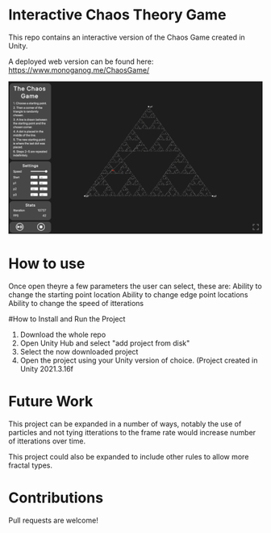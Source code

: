 # Interactive Chaos Theory Game
 
This repo contains an interactive version of the Chaos Game created in Unity.

A deployed web version can be found here: https://www.monoganog.me/ChaosGame/

![Screenshot](Screenshot.png)

# How to use

Once open theyre a few parameters the user can select, these are: 
Ability to change the starting point location
Ability to change edge point locations
Ability to change the speed of itterations

#How to Install and Run the Project

1. Download the whole repo
2. Open Unity Hub and select "add project from disk"
3. Select the now downloaded project
4. Open the project using your Unity version of choice. (Project created in Unity 2021.3.16f

# Future Work

This project can be expanded in a number of ways, notably the use of particles and not tying itterations to the frame rate would increase number of itterations over time.

This project could also be expanded to include other rules to allow more fractal types.

# Contributions

Pull requests are welcome!

